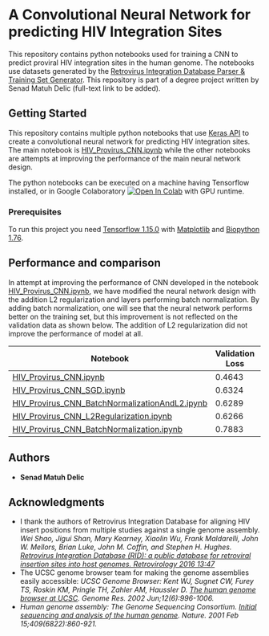 # A Convolutional Neural Network for predicting HIV Integration Sites
This repository contains python notebooks used for training a CNN to predict proviral HIV integration sites in the human genome. The notebooks use datasets generated by the [Retrovirus Integration Database Parser & Training Set Generator](https://github.com/senadmd/RetrovirusIntegrationDatabaseParser).
This repository is part of a degree project written by Senad Matuh Delic (full-text link to be added).

## Getting Started

This repository contains multiple python notebooks that use [Keras API](https://keras.io/) to create a convolutional neural network for predicting HIV integration sites. The main notebook is [HIV_Provirus_CNN.ipynb](HIV_Provirus_CNN.ipynb) while the other notebooks are attempts at improving the performance of the main neural network design.  

The python notebooks can be executed on a machine having Tensorflow installed, or in Google Colaboratory [![Open In Colab](https://colab.research.google.com/assets/colab-badge.svg)](https://colab.research.google.com/github/senadmd/HIVProvirusIntegrationPrediction/blob/master/HIV_Provirus_CNN.ipynb) with GPU runtime.

### Prerequisites

To run this project you need [Tensorflow 1.15.0](https://www.tensorflow.org/) with [Matplotlib](https://matplotlib.org/) and [Biopython 1.76](https://biopython.org/).

## Performance and comparison
In attempt at improving the performance of CNN developed in the notebook [HIV_Provirus_CNN.ipynb](HIV_Provirus_CNN.ipynb), we have modified the neural network design with the addition L2 regularization and layers performing batch normalization. By adding batch normalization, one will see that the neural network performs better on the training set, but this improvement is not reflected on the validation data as shown below. The addition of L2 regularization did not improve the performance of model at all. 

| Notebook | Validation Loss | Validation Accuracy |
| --- | --- | --- |
| [HIV_Provirus_CNN.ipynb](HIV_Provirus_CNN.ipynb)  | 0.4643 | 0.7786|
| [HIV_Provirus_CNN_SGD.ipynb](HIV_Provirus_CNN_SGD.ipynb)  | 0.6324 | 0.6442|
| [HIV_Provirus_CNN_BatchNormalizationAndL2.ipynb](HIV_Provirus_CNN_BatchNormalizationAndL2.ipynb) | 0.6289 | 0.7069 |
| [HIV_Provirus_CNN_L2Regularization.ipynb](HIV_Provirus_CNN_L2Regularization.ipynb) | 0.6266 | 0.6880 |
| [HIV_Provirus_CNN_BatchNormalization.ipynb](HIV_Provirus_CNN_BatchNormalization.ipynb) | 0.7883 | 0.6467 |


## Authors

* **Senad Matuh Delic** 



## Acknowledgments

* I thank the authors of Retrovirus Integration Database for aligning HIV insert positions from multiple studies against a single genome assembly.
*Wei Shao, Jigui Shan, Mary Kearney, Xiaolin Wu, Frank Maldarelli, John W. Mellors, Brian Luke, John M. Coffin, and Stephen H. Hughes. [Retrovirus Integration Database (RID): a public database for retroviral insertion sites into host genomes. Retrovirology 2016 13:47](http://www.retrovirology.com/content/13/1/47)*
* The UCSC genome browser team for making the genome assemblies easily accessible: *UCSC Genome Browser: Kent WJ, Sugnet CW, Furey TS, Roskin KM, Pringle TH, Zahler AM, Haussler D. [The human genome browser at UCSC](http://www.genome.org/cgi/content/abstract/12/6/996). Genome Res. 2002 Jun;12(6):996-1006.*
* *Human genome assembly: The Genome Sequencing Consortium. [Initial sequencing and analysis of the human genome](http://www.nature.com/nature/journal/v409/n6822/abs/409860a0.html). Nature. 2001 Feb 15;409(6822):860-921.*